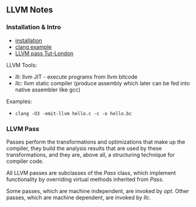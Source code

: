 ## LLVM Notes

### Installation & Intro

- [installation](http://clang.llvm.org/get_started.html)
- [clang example](http://llvm.org/docs/GettingStarted.html#example-with-clang)
- [LLVM pass Tut-London](https://github.com/delcypher/srg-llvm-pass-tutorial)

LLVM Tools:
- _lli_: llvm JIT - execute programs from llvm bitcode
- _llc_: llvm static compiler (produce assembly which later can be fed into native assembler like gcc)

Examples:
- `clang -O3 -emit-llvm hello.c -c -o hello.bc`

### LLVM Pass
Passes perform the transformations and optimizations that make up the compiler, they build the analysis 
results that are used by these transformations, and they are, above all, a structuring technique for compiler code.

All LLVM passes are subclasses of the _Pass_ class, which implement functionality by overriding virtual methods inherited from _Pass_.

Some passes, which are machine independent, are invoked by _opt_. Other passes, which are machine dependent, are invoked by _llc_.





